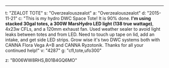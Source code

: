 ---
t: "ZEALOT TOTE"
s: "Overzealouszealot"
a: "Overzealouszealot"
d: "2015-11-21"
c: "This is my hydro DWC Space Tote! It is 90% done.<strong> I'm using stacked 30gal totes, a 300W MarsHydro LED light (138 true wattage)</strong>, 4x23w CFLs, and a 120mm exhaust fan. Used weather sealer to avoid light leaks between totes and from LED. Need to touch up tape on lid, add an intake, and get side LED strips. Grow wise it's two DWC systems both with CANNA Flora Vega A+B and CANNA Ryzotonik. Thanks for all your continued help!"
v: "4287"
g: "cfl,tote,ufo300"

z: "B006WW8RHS,B01B4GQ6MO"
